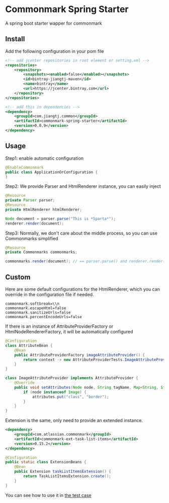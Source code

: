 # Commonmark Spring Starter
A spring boot starter wapper for commonmark

## Install

Add the following configuration in your pom file

```xml
<!-- add jcenter repositories in root element or setting.xml -->
<repositories>
    <repository>
        <snapshots><enabled>false</enabled></snapshots>
        <id>bintray-jiangtj-maven</id>
        <name>bintray</name>
        <url>https://jcenter.bintray.com</url>
    </repository>
</repositories>

<!-- add this in dependencies -->
<dependency>
    <groupId>com.jiangtj.common</groupId>
    <artifactId>commonmark-spring-starter</artifactId>
    <version>0.0.9</version>
</dependency>
```

## Usage

Step1: enable automatic configuration
```java
@EnableCommonmark
public class ApplicationOrConfiguration {
}
```

Step2: We provide Parser and HtmlRenderer instance, you can easily inject

```java
@Resource
private Parser parser;
@Resource
private HtmlRenderer htmlRenderer;

Node document = parser.parse("This is *Sparta*");
renderer.render(document);
```

Step3: Normally, we don't care about the middle process, so you can use Commonmarks simplified

```java
@Resource
private Commonmarks commonmarks;

commonmarks.render(document); // == parser.parse() and renderer.render()
```

## Custom

Here are some default configurations for the HtmlRenderer, which you can override in the configuration file if needed.

```properties
commonmark.softbreak=\\n
commonmark.escapeHtml=false
commonmark.sanitizeUrls=false
commonmark.percentEncodeUrls=false
```

If there is an instance of AttributeProviderFactory or HtmlNodeRendererFactory, it will be automatically configured

```java
@Configuration
class AttributeBean {
    @Bean
    public AttributeProviderFactory imageAttributeProvider() {
        return context -> new AttributeProviderTests.ImageAttributeProvider();
    }
}

class ImageAttributeProvider implements AttributeProvider {
    @Override
    public void setAttributes(Node node, String tagName, Map<String, String> attributes) {
        if (node instanceof Image) {
            attributes.put("class", "border");
        }
    }
}
```

Extension is the same, only need to provide an extended instance.

```xml
<dependency>
    <groupId>com.atlassian.commonmark</groupId>
    <artifactId>commonmark-ext-task-list-items</artifactId>
    <version>0.15.2</version>
</dependency>
```

```java
@Configuration
public static class ExtensionBeans {
    @Bean
    public Extension taskListItemsExtension() {
        return TaskListItemsExtension.create();
    }
}
```

You can see how to use it in [the test case](https://github.com/jiangtj-lab/commonmark-spring-starter/tree/master/src/test/java/com/jiangtj/common/commonmarkspringstarter)
